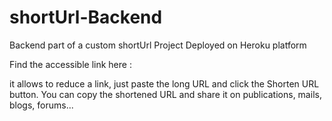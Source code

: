 # shortUrl-Backend

Backend part of a custom shortUrl Project
Deployed on Heroku platform 

Find the accessible link here : 

it allows to reduce a link, just paste the long URL and click the Shorten URL button. 
You can copy the shortened URL and share it on publications, mails, blogs, forums...
